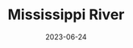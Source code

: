---
cc-type: river
title: "Mississippi River"
date: 2023-06-24
borders:
  - Minnesota
  - Wisconsin
  - Iowa
  - Illinois
  - Missouri
  - Kentucky
  - Tennessee
  - Arkansas
  - Mississippi
  - Louisiana
hashtag: "mississippi-river"
location:
  - United States
tags:
  - river
---